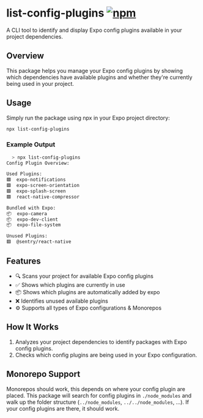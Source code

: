 # list-config-plugins [![npm][npm-image]][npm-url]

A CLI tool to identify and display Expo config plugins available in your project dependencies.

## Overview

This package helps you manage your Expo config plugins by showing which dependencies have available plugins and whether they're currently being used in your project.

## Usage

Simply run the package using npx in your Expo project directory:


```bash
npx list-config-plugins
```

### Example Output

```bash
  > npx list-config-plugins
Config Plugin Overview:

Used Plugins:
🟩  expo-notifications
🟩  expo-screen-orientation
🟩  expo-splash-screen
🟩  react-native-compressor

Bundled with Expo:
📦  expo-camera
📦  expo-dev-client
📦  expo-file-system

Unused Plugins:
🟥  @sentry/react-native
```

## Features

- 🔍 Scans your project for available Expo config plugins
- ✅ Shows which plugins are currently in use
- 📦 Shows which plugins are automatically added by expo
- ❌ Identifies unused available plugins
- ⚙️ Supports all types of Expo configurations & Monorepos

## How It Works

1. Analyzes your project dependencies to identify packages with Expo config plugins.
2. Checks which config plugins are being used in your Expo configuration.

## Monorepo Support

Monorepos should work, this depends on where your config plugin are placed.
This package will search for config plugins in `./node_modules` and walk up the folder structure (`../node_modules`, `../../node_modules`, ...).
If your config plugins are there, it should work.

[npm-image]: https://img.shields.io/npm/v/list-config-plugins
[npm-url]: https://www.npmjs.com/package/list-config-plugins
